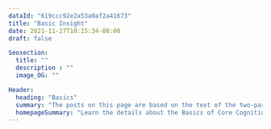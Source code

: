 ```yaml
---
dataId: "619ccc92e2a53a0af2a41673"
title: "Basic Insight"
date: 2021-11-27T10:15:34-08:00
draft: false

Seosection:
  title: ""
  description : ""
  image_OG: ""

Header:
  heading: "Basics"
  summary: "The posts on this page are based on the text of the two-part paper we published in “Psychology in Russia: state of the art”. The published part 1 (pdf) and part 2 (pdf} can be found on the journal’s website. These form a full introduction to core cognition as we have defined it now. More accessible introductions can be found here"
  homepageSummary: "Learn the details about the Basics of Core Cognition"
---
```

